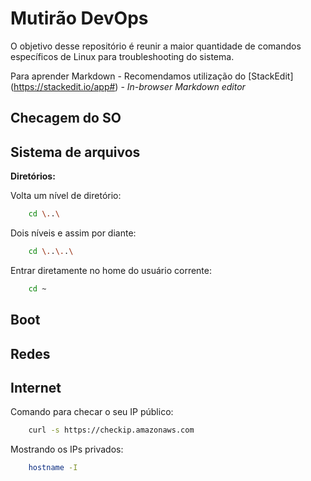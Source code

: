 #  Mutirão DevOps
 
O objetivo desse repositório é reunir a maior quantidade de comandos específicos de Linux para troubleshooting do sistema.

Para aprender Markdown - Recomendamos utilização do [StackEdit] (https://stackedit.io/app#) - _In-browser Markdown editor_ 


##  Checagem do SO
  
  

##  Sistema de arquivos

**Diretórios:**

Volta um nível de diretório:

```bash
    cd \..\
```

Dois níveis e assim por diante:
  
```bash
    cd \..\..\
```

Entrar diretamente no home do usuário corrente:

```bash
    cd ~
```
  

##  Boot

  

##  Redes

  

##  Internet


Comando para checar o seu IP público:

```bash
    curl -s https://checkip.amazonaws.com
```  
  
Mostrando os IPs privados:

```bash
    hostname -I
```
